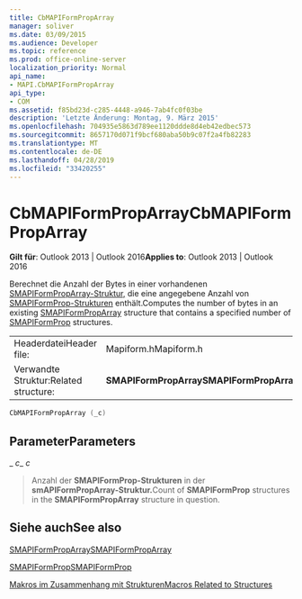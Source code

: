 ```yaml
---
title: CbMAPIFormPropArray
manager: soliver
ms.date: 03/09/2015
ms.audience: Developer
ms.topic: reference
ms.prod: office-online-server
localization_priority: Normal
api_name:
- MAPI.CbMAPIFormPropArray
api_type:
- COM
ms.assetid: f85bd23d-c285-4448-a946-7ab4fc0f03be
description: 'Letzte Änderung: Montag, 9. März 2015'
ms.openlocfilehash: 704935e5863d789ee1120ddde8d4eb42edbec573
ms.sourcegitcommit: 8657170d071f9bcf680aba50b9c07f2a4fb82283
ms.translationtype: MT
ms.contentlocale: de-DE
ms.lasthandoff: 04/28/2019
ms.locfileid: "33420255"
---
```

# <a name="cbmapiformproparray"></a><span data-ttu-id="27c4e-103">CbMAPIFormPropArray</span><span class="sxs-lookup"><span data-stu-id="27c4e-103">CbMAPIFormPropArray</span></span>

  
  
<span data-ttu-id="27c4e-104">**Gilt für**: Outlook 2013 | Outlook 2016</span><span class="sxs-lookup"><span data-stu-id="27c4e-104">**Applies to**: Outlook 2013 | Outlook 2016</span></span> 
  
<span data-ttu-id="27c4e-105">Berechnet die Anzahl der Bytes in einer vorhandenen [SMAPIFormPropArray-Struktur,](smapiformproparray.md) die eine angegebene Anzahl von [SMAPIFormProp-Strukturen](smapiformprop.md) enthält.</span><span class="sxs-lookup"><span data-stu-id="27c4e-105">Computes the number of bytes in an existing [SMAPIFormPropArray](smapiformproparray.md) structure that contains a specified number of [SMAPIFormProp](smapiformprop.md) structures.</span></span> 
  
|||
|:-----|:-----|
|<span data-ttu-id="27c4e-106">Headerdatei</span><span class="sxs-lookup"><span data-stu-id="27c4e-106">Header file:</span></span>  <br/> |<span data-ttu-id="27c4e-107">Mapiform.h</span><span class="sxs-lookup"><span data-stu-id="27c4e-107">Mapiform.h</span></span>  <br/> |
|<span data-ttu-id="27c4e-108">Verwandte Struktur:</span><span class="sxs-lookup"><span data-stu-id="27c4e-108">Related structure:</span></span>  <br/> |<span data-ttu-id="27c4e-109">**SMAPIFormPropArray**</span><span class="sxs-lookup"><span data-stu-id="27c4e-109">**SMAPIFormPropArray**</span></span> <br/> |
   
```cpp
CbMAPIFormPropArray (_c)
```

## <a name="parameters"></a><span data-ttu-id="27c4e-110">Parameter</span><span class="sxs-lookup"><span data-stu-id="27c4e-110">Parameters</span></span>

 <span data-ttu-id="27c4e-111">_ _c_</span><span class="sxs-lookup"><span data-stu-id="27c4e-111">_ _c_</span></span>
  
> <span data-ttu-id="27c4e-112">Anzahl der **SMAPIFormProp-Strukturen** in der **smAPIFormPropArray-Struktur.**</span><span class="sxs-lookup"><span data-stu-id="27c4e-112">Count of **SMAPIFormProp** structures in the **SMAPIFormPropArray** structure in question.</span></span> 
    
## <a name="see-also"></a><span data-ttu-id="27c4e-113">Siehe auch</span><span class="sxs-lookup"><span data-stu-id="27c4e-113">See also</span></span>



[<span data-ttu-id="27c4e-114">SMAPIFormPropArray</span><span class="sxs-lookup"><span data-stu-id="27c4e-114">SMAPIFormPropArray</span></span>](smapiformproparray.md)
  
[<span data-ttu-id="27c4e-115">SMAPIFormProp</span><span class="sxs-lookup"><span data-stu-id="27c4e-115">SMAPIFormProp</span></span>](smapiformprop.md)


[<span data-ttu-id="27c4e-116">Makros im Zusammenhang mit Strukturen</span><span class="sxs-lookup"><span data-stu-id="27c4e-116">Macros Related to Structures</span></span>](macros-related-to-structures.md)


